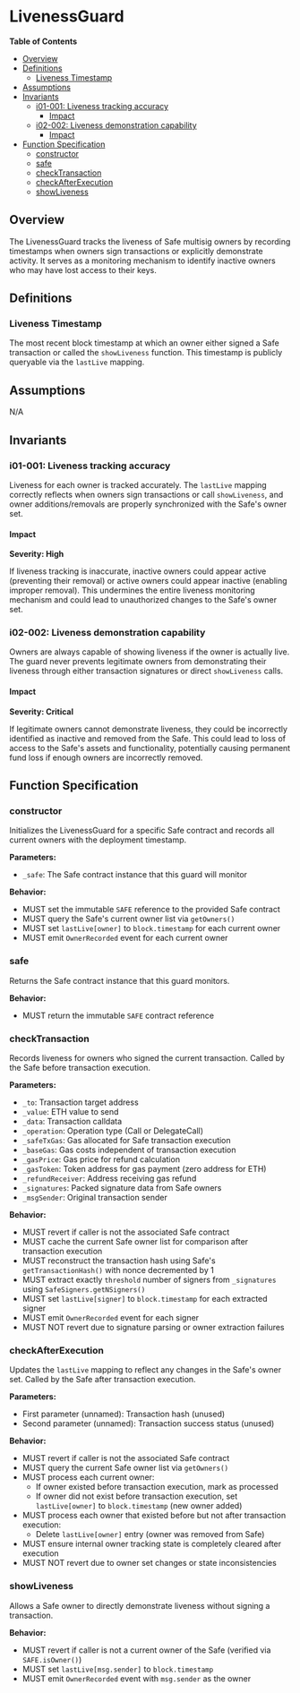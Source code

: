 # LivenessGuard

<!-- START doctoc generated TOC please keep comment here to allow auto update -->
<!-- DON'T EDIT THIS SECTION, INSTEAD RE-RUN doctoc TO UPDATE -->
**Table of Contents**

- [Overview](#overview)
- [Definitions](#definitions)
  - [Liveness Timestamp](#liveness-timestamp)
- [Assumptions](#assumptions)
- [Invariants](#invariants)
  - [i01-001: Liveness tracking accuracy](#i01-001-liveness-tracking-accuracy)
    - [Impact](#impact)
  - [i02-002: Liveness demonstration capability](#i02-002-liveness-demonstration-capability)
    - [Impact](#impact-1)
- [Function Specification](#function-specification)
  - [constructor](#constructor)
  - [safe](#safe)
  - [checkTransaction](#checktransaction)
  - [checkAfterExecution](#checkafterexecution)
  - [showLiveness](#showliveness)

<!-- END doctoc generated TOC please keep comment here to allow auto update -->

## Overview

The LivenessGuard tracks the liveness of Safe multisig owners by recording timestamps when owners sign transactions or
explicitly demonstrate activity. It serves as a monitoring mechanism to identify inactive owners who may have lost
access to their keys.

## Definitions

### Liveness Timestamp

The most recent block timestamp at which an owner either signed a Safe transaction or called the `showLiveness`
function. This timestamp is publicly queryable via the `lastLive` mapping.

## Assumptions

N/A

## Invariants

### i01-001: Liveness tracking accuracy

Liveness for each owner is tracked accurately. The `lastLive` mapping correctly reflects when owners sign transactions
or call `showLiveness`, and owner additions/removals are properly synchronized with the Safe's owner set.

#### Impact

**Severity: High**

If liveness tracking is inaccurate, inactive owners could appear active (preventing their removal) or active owners
could appear inactive (enabling improper removal). This undermines the entire liveness monitoring mechanism and could
lead to unauthorized changes to the Safe's owner set.

### i02-002: Liveness demonstration capability

Owners are always capable of showing liveness if the owner is actually live. The guard never prevents legitimate owners
from demonstrating their liveness through either transaction signatures or direct `showLiveness` calls.

#### Impact

**Severity: Critical**

If legitimate owners cannot demonstrate liveness, they could be incorrectly identified as inactive and removed from the
Safe. This could lead to loss of access to the Safe's assets and functionality, potentially causing permanent fund
loss if enough owners are incorrectly removed.

## Function Specification

### constructor

Initializes the LivenessGuard for a specific Safe contract and records all current owners with the deployment
timestamp.

**Parameters:**

- `_safe`: The Safe contract instance that this guard will monitor

**Behavior:**

- MUST set the immutable `SAFE` reference to the provided Safe contract
- MUST query the Safe's current owner list via `getOwners()`
- MUST set `lastLive[owner]` to `block.timestamp` for each current owner
- MUST emit `OwnerRecorded` event for each current owner

### safe

Returns the Safe contract instance that this guard monitors.

**Behavior:**

- MUST return the immutable `SAFE` contract reference

### checkTransaction

Records liveness for owners who signed the current transaction. Called by the Safe before transaction execution.

**Parameters:**

- `_to`: Transaction target address
- `_value`: ETH value to send
- `_data`: Transaction calldata
- `_operation`: Operation type (Call or DelegateCall)
- `_safeTxGas`: Gas allocated for Safe transaction execution
- `_baseGas`: Gas costs independent of transaction execution
- `_gasPrice`: Gas price for refund calculation
- `_gasToken`: Token address for gas payment (zero address for ETH)
- `_refundReceiver`: Address receiving gas refund
- `_signatures`: Packed signature data from Safe owners
- `_msgSender`: Original transaction sender

**Behavior:**

- MUST revert if caller is not the associated Safe contract
- MUST cache the current Safe owner list for comparison after transaction execution
- MUST reconstruct the transaction hash using Safe's `getTransactionHash()` with nonce decremented by 1
- MUST extract exactly `threshold` number of signers from `_signatures` using `SafeSigners.getNSigners()`
- MUST set `lastLive[signer]` to `block.timestamp` for each extracted signer
- MUST emit `OwnerRecorded` event for each signer
- MUST NOT revert due to signature parsing or owner extraction failures

### checkAfterExecution

Updates the `lastLive` mapping to reflect any changes in the Safe's owner set. Called by the Safe after transaction
execution.

**Parameters:**

- First parameter (unnamed): Transaction hash (unused)
- Second parameter (unnamed): Transaction success status (unused)

**Behavior:**

- MUST revert if caller is not the associated Safe contract
- MUST query the current Safe owner list via `getOwners()`
- MUST process each current owner:
  - If owner existed before transaction execution, mark as processed
  - If owner did not exist before transaction execution, set `lastLive[owner]` to `block.timestamp` (new owner added)
- MUST process each owner that existed before but not after transaction execution:
  - Delete `lastLive[owner]` entry (owner was removed from Safe)
- MUST ensure internal owner tracking state is completely cleared after execution
- MUST NOT revert due to owner set changes or state inconsistencies

### showLiveness

Allows a Safe owner to directly demonstrate liveness without signing a transaction.

**Behavior:**

- MUST revert if caller is not a current owner of the Safe (verified via `SAFE.isOwner()`)
- MUST set `lastLive[msg.sender]` to `block.timestamp`
- MUST emit `OwnerRecorded` event with `msg.sender` as the owner
